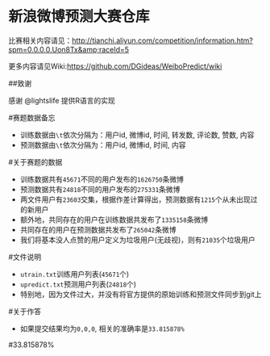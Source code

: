 # 新浪微博预测大赛仓库
比赛相关内容请见：http://tianchi.aliyun.com/competition/information.htm?spm=0.0.0.0.Uon8Tx&amp;raceId=5

更多内容请见Wiki:https://github.com/DGideas/WeiboPredict/wiki

##致谢

感谢 @lightslife 提供R语言的实现

#赛题数据备忘
* 训练数据由<code>\t</code>依次分隔为：用户id, 微博id, 时间, 转发数, 评论数, 赞数, 内容
* 预测数据由<code>\t</code>依次分隔为：用户id, 微博id, 时间, 内容

#关于赛题的数据
* 训练数据共有<code>45671</code>不同的用户发布的<code>1626750</code>条微博
* 预测数据共有<code>24818</code>不同的用户发布的<code>275331</code>条微博
* 两文件用户有<code>23603</code>交集，根据作差计算得出，预测数据有<code>1215</code>个从未出现过的新用户
* 额外地，共同存在的用户在训练数据共发布了<code>1335158</code>条微博
* 共同存在的用户在预测数据共发布了<code>265042</code>条微博
* 我们将基本没人点赞的用户定义为垃圾用户(无歧视)，则有<code>21035</code>个垃圾用户

#文件说明
* <code>utrain.txt</code>训练用户列表(<code>45671</code>个)
* <code>upredict.txt</code>预测用户列表(<code>24818</code>个)
* 特别地，因为文件过大，并没有将官方提供的原始训练和预测文件同步到git上

#关于作答
* 如果提交结果均为<code>0,0,0</code>, 相关的准确率是<code>33.815878%</code>

#33.815878%

